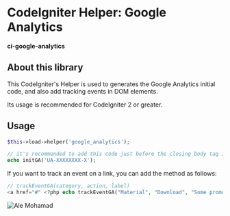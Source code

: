 # CodeIgniter Helper: Google Analytics

**ci-google-analytics**

## About this library

This CodeIgniter's Helper is used to generates the Google Analytics initial code, and also add tracking events in DOM elements.

Its usage is recommended for CodeIgniter 2 or greater.

## Usage

```php
$this->load->helper('google_analytics');

// it's recommended to add this code just before the closing body tag in the layout
echo initGA('UA-XXXXXXXX-X');
```

If you want to track an event on a link, you can add the method as follows:

```php
// trackEventGA(category, action, label)
<a href="#" <?php echo trackEventGA("Material", "Download", "Some promotional material"); ?>>Link to track</a>
```

![Ale Mohamad](http://alemohamad.com/github/logo2012am.png)